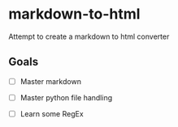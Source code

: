 # markdown-to-html
Attempt to create a markdown to html converter

## Goals
- [ ] Master markdown
- [ ] Master python file handling
- [ ] Learn some RegEx


